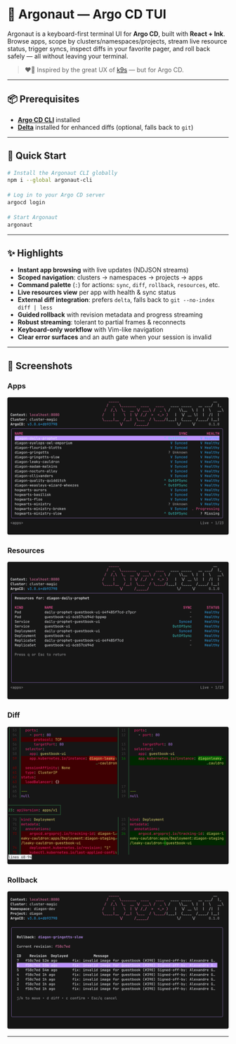 # 🐙 Argonaut — Argo CD TUI

Argonaut is a keyboard-first terminal UI for **Argo CD**, built with **React + Ink**. Browse apps, scope by clusters/namespaces/projects, stream live resource status, trigger syncs, inspect diffs in your favorite pager, and roll back safely — all without leaving your terminal.

> ❤️🐶
> Inspired by the great UX of [k9s](https://k9scli.io) — but for Argo CD.

---

## 📦 Prerequisites

- [**Argo CD CLI**](https://argo-cd.readthedocs.io/en/stable/cli_installation/) installed
- [**Delta**](https://dandavison.github.io/delta/installation.html) installed for enhanced diffs (optional, falls back to `git`)

---

## 🚀 Quick Start
```bash
# Install the Argonaut CLI globally
npm i --global argonaut-cli

# Log in to your Argo CD server
argocd login

# Start Argonaut
argonaut
```

---

## ✨ Highlights

- **Instant app browsing** with live updates (NDJSON streams)
- **Scoped navigation**: clusters → namespaces → projects → apps
- **Command palette** (`:`) for actions: `sync`, `diff`, `rollback`, `resources`, etc.
- **Live resources view** per app with health & sync status
- **External diff integration**: prefers `delta`, falls back to `git --no-index diff | less`
- **Guided rollback** with revision metadata and progress streaming
- **Robust streaming**: tolerant to partial frames & reconnects
- **Keyboard-only workflow** with Vim-like navigation
- **Clear error surfaces** and an auth gate when your session is invalid

---

## 📸 Screenshots

### **Apps**  
<img src="assets/argonaut_apps.png" alt="Apps list"/>

### **Resources**  
<img src="assets/argonaut_resources.png" alt="Resources view"/>

### **Diff**  
<img src="assets/argonaut_diff.png" alt="External diff"/>

### **Rollback**  
<img src="assets/argonaut_rollback.png" alt="Rollback flow"/>

---
